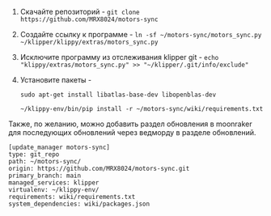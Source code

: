 1. Скачайте репозиторий - `git clone https://github.com/MRX8024/motors-sync`
2. Создайте ссылку к программе - `ln -sf ~/motors-sync/motors_sync.py ~/klipper/klippy/extras/motors_sync.py`
3. Исключите программу из отслеживания klipper git - `echo "klippy/extras/motors_sync.py" >> "~/klipper/.git/info/exclude"`
4. Установите пакеты -

    ```sudo apt-get install libatlas-base-dev libopenblas-dev```

    ```~/klippy-env/bin/pip install -r ~/motors-sync/wiki/requirements.txt```

Также, по желанию, можно добавить раздел обновления в moonraker для последующих обновлений через ведморду в разделе обновлений.
```
[update_manager motors-sync]
type: git_repo
path: ~/motors-sync/
origin: https://github.com/MRX8024/motors-sync.git
primary_branch: main
managed_services: klipper
virtualenv: ~/klippy-env/
requirements: wiki/requirements.txt
system_dependencies: wiki/packages.json
```
